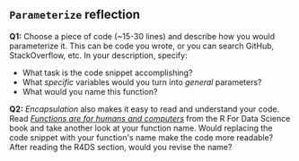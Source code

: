 ## `Parameterize` reflection

**Q1:** Choose a piece of code (~15-30 lines) and describe how you would parameterize it. This can be code you wrote, or you can search GitHub, StackOverflow, etc. In your description, specify:

* What task is the code snippet accomplishing?
* What _specific_ variables would you turn into _general_ parameters?
* What would you name this function?

**Q2:** _Encapsulation_ also makes it easy to read and understand your code. Read [_Functions are for humans and computers_](https://r4ds.had.co.nz/functions.html#functions-are-for-humans-and-computers) from the R For Data Science book and take another look at your function name. Would replacing the code snippet with your function's name make the code more readable? After reading the R4DS section, would you revise the name?